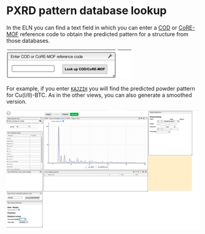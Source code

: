 # PXRD pattern database lookup

In the ELN you can find a text field in which you can enter a [COD](http://www.crystallography.net/cod/) or [CoRE-MOF](https://zenodo.org/record/3677685#.XzqXbZMzY8M) reference code to obtain the predicted pattern for a structure from those databases.

![database lookup](lookup_box.png)

For example, if you enter [`KAJZIH`](https://www.ccdc.cam.ac.uk/structures/Search?Ccdcid=KAJZIH&DatabaseToSearch=Published) you will find the predicted powder pattern for Cu(I/II)-BTC. As in the other views, you can also generate a smoothed version.

![lookup result](lookup_result.png)
